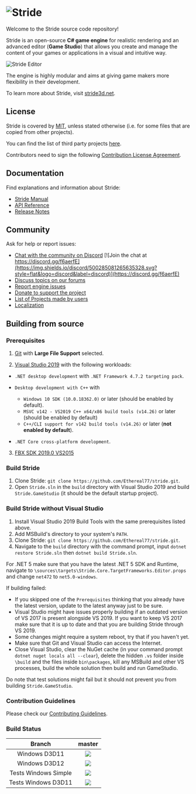 ![Stride](sources/data/images/Logo/stride-logo-readme.png)
==========================================================

Welcome to the Stride source code repository!

Stride is an open-source **C# game engine** for realistic rendering and an advanced editor (**Game Studio**) that allows
you create and manage the content of your games or applications in a visual and intuitive way.

![Stride Editor](https://stride3d.net/images/external/script-editor.png)

The engine is highly modular and aims at giving game makers more flexibility in their development.

To learn more about Stride, visit [stride3d.net](https://stride3d.net/).

## License

Stride is covered by [MIT](LICENSE.md), unless stated otherwise (i.e. for some files that are copied from other projects).

You can find the list of third party projects [here](THIRD%20PARTY.md).

Contributors need to sign the following [Contribution License Agreement](docs/ContributorLicenseAgreement.md).

## Documentation

Find explanations and information about Stride:

 * [Stride Manual](https://doc.stride3d.net/latest/manual/index.html)
 * [API Reference](https://doc.stride3d.net/latest/api/index.html)
 * [Release Notes](https://doc.stride3d.net/latest/ReleaseNotes/index.html)

## Community

Ask for help or report issues:

 * [Chat with the community on Discord](https://discord.gg/f6aerfE) [![Join the chat at https://discord.gg/f6aerfE](https://img.shields.io/discord/500285081265635328.svg?style=flat&logo=discord&label=discord)](https://discord.gg/f6aerfE)
 * [Discuss topics on our forums](http://forums.stride3d.net/)
 * [Report engine issues](https://github.com/stride3d/stride/issues)
 * [Donate to support the project](https://www.patreon.com/stride3d)
 * [List of Projects made by users](https://github.com/stride3d/stride-community-projects)
 * [Localization](docs/localization.md)

## Building from source

### Prerequisites

1. [Git](https://git-scm.com/downloads) with **Large File Support** selected.

2. [Visual Studio 2019](https://www.visualstudio.com/downloads/) with the following workloads:

  * `.NET desktop development` with `.NET Framework 4.7.2 targeting pack`.

  * `Desktop development with C++` with

    - `Windows 10 SDK (10.0.18362.0)` or later (should be enabled by default).
    - `MSVC v142 - VS2019 C++ x64/x86 build tools (v14.26)` or later (should be enabled by default)
    - `C++/CLI support for v142 build tools (v14.26)` or later (**not enabled by default**).

  * `.NET Core cross-platform development`.

3. [FBX SDK 2019.0 VS2015](https://www.autodesk.com/developer-network/platform-technologies/fbx-sdk-2019-0)

### Build Stride

1. Clone Stride: `git clone https://github.com/Ethereal77/stride.git`.
2. Open `Stride.sln` in the `build` directory with Visual Studio 2019 and build `Stride.GameStudio` (it should be the default startup project).

### Build Stride without Visual Studio

1. Install Visual Studio 2019 Build Tools with the same prerequisites listed above.
2. Add MSBuild's directory to your system's `PATH`.
3. Clone Stride: `git clone https://github.com/Ethereal77/stride.git`.
4. Navigate to the `build` directory with the command prompt, input `dotnet restore Stride.sln` then `dotnet build Stride.sln`.

For .NET 5 make sure that you have the latest .NET 5 SDK and Runtime, navigate to `\sources\targets\Stride.Core.TargetFrameworks.Editor.props` and change `net472` to `net5.0-windows`.

If building failed:
 * If you skipped one of the `Prerequisites` thinking that you already have the latest version, update to the latest anyway just to be sure.
 * Visual Studio might have issues properly building if an outdated version of VS 2017 is present alongside VS 2019. If you want to keep VS 2017 make sure that it is up to date and that you are building Stride through VS 2019.
 * Some changes might require a system reboot, try that if you haven't yet.
 * Make sure that Git and Visual Studio can access the Internet.
 * Close Visual Studio, clear the NuGet cache (in your command prompt `dotnet nuget locals all --clear`), delete the hidden `.vs` folder inside `\build` and the files inside `bin\packages`, kill any MSBuild and other VS processes, build the whole solution then build and run GameStudio.

Do note that test solutions might fail but it should not prevent you from building `Stride.GameStudio`.

### Contribution Guidelines

Please check our [Contributing Guidelines](docs/CONTRIBUTING.md).

### Build Status

|Branch| **master** |
|:--:|:--:|
|Windows D3D11|<a href="https://teamcity.stride3d.net/viewType.html?buildTypeId=Engine_BuildWindowsD3d11&branch=master&guest=1"><img src="https://teamcity.stride3d.net/app/rest/builds/buildType:(id:Engine_BuildWindowsD3d11),branch:master/statusIcon"/></a>
|Windows D3D12|<a href="https://teamcity.stride3d.net/viewType.html?buildTypeId=Engine_BuildWindowsD3d12&branch=master&guest=1"><img src="https://teamcity.stride3d.net/app/rest/builds/buildType:(id:Engine_BuildWindowsD3d12),branch:master/statusIcon"/></a>
|Tests Windows Simple| <a href="https://teamcity.stride3d.net/viewType.html?buildTypeId=Engine_Tests_WindowsSimple&branch=master&guest=1"><img src="https://teamcity.stride3d.net/app/rest/builds/buildType:(id:Engine_Tests_WindowsSimple),branch:master/statusIcon"/></a>
|Tests Windows D3D11|<a href="https://teamcity.stride3d.net/viewType.html?buildTypeId=Engine_Tests_WindowsD3D11&branch=master&guest=1"><img src="https://teamcity.stride3d.net/app/rest/builds/buildType:(id:Engine_Tests_WindowsD3D11),branch:master/statusIcon"/></a> 
